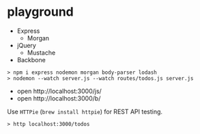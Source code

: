 # playground

- Express
  - Morgan
- jQuery
  - Mustache
- Backbone

```
> npm i express nodemon morgan body-parser lodash
> nodemon --watch server.js --watch routes/todos.js server.js
```
- open http://localhost:3000/js/
- open http://localhost:3000/b/

Use `HTTPie` (`brew install httpie`) for REST API testing.
```
> http localhost:3000/todos
```
